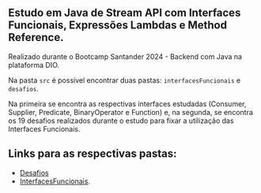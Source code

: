 
## Estudo em Java de Stream API com Interfaces Funcionais, Expressões Lambdas e Method Reference.

Realizado durante o Bootcamp Santander 2024 - Backend com Java na plataforma DIO.
 

Na pasta `src` é possível encontrar duas pastas: `interfacesFuncionais` e `desafios`. 

Na primeira se encontra as respectivas interfaces estudadas (Consumer, Supplier, Predicate, BinaryOperator e Function) e, na segunda, se encontra os 19 desafios realizados durante o estudo para fixar a utilização das Interfaces Funcionais.

## Links para as respectivas pastas:
- [Desafios](https://github.com/QziuL/DIO-InterfacesFuncionais/tree/main/src/desafios) 
- [InterfacesFuncionais](https://github.com/QziuL/DIO-InterfacesFuncionais/tree/main/src/interfacesFuncionais). 


